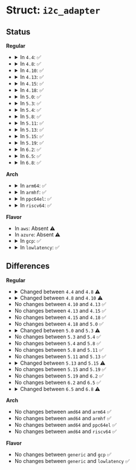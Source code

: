 # Struct: <code>i2c_adapter</code>

## Status
<b>Regular</b>
<ul>
<li>
<details>
<summary>In <code>4.4</code>: ✅</summary>

```c
struct i2c_adapter {
    struct module *owner;
    unsigned int class;
    const struct i2c_algorithm *algo;
    void *algo_data;
    struct rt_mutex bus_lock;
    int timeout;
    int retries;
    struct device dev;
    int nr;
    char name[48];
    struct completion dev_released;
    struct mutex userspace_clients_lock;
    struct list_head userspace_clients;
    struct i2c_bus_recovery_info *bus_recovery_info;
    const struct i2c_adapter_quirks *quirks;
};
```
</details>
</li>
<li>
<details>
<summary>In <code>4.8</code>: ✅</summary>

```c
struct i2c_adapter {
    struct module *owner;
    unsigned int class;
    const struct i2c_algorithm *algo;
    void *algo_data;
    struct rt_mutex bus_lock;
    struct rt_mutex mux_lock;
    int timeout;
    int retries;
    struct device dev;
    int nr;
    char name[48];
    struct completion dev_released;
    struct mutex userspace_clients_lock;
    struct list_head userspace_clients;
    struct i2c_bus_recovery_info *bus_recovery_info;
    const struct i2c_adapter_quirks *quirks;
    void (*lock_bus)(struct i2c_adapter *, unsigned int);
    int (*trylock_bus)(struct i2c_adapter *, unsigned int);
    void (*unlock_bus)(struct i2c_adapter *, unsigned int);
};
```
</details>
</li>
<li>
<details>
<summary>In <code>4.10</code>: ✅</summary>

```c
struct i2c_adapter {
    struct module *owner;
    unsigned int class;
    const struct i2c_algorithm *algo;
    void *algo_data;
    const struct i2c_lock_operations *lock_ops;
    struct rt_mutex bus_lock;
    struct rt_mutex mux_lock;
    int timeout;
    int retries;
    struct device dev;
    int nr;
    char name[48];
    struct completion dev_released;
    struct mutex userspace_clients_lock;
    struct list_head userspace_clients;
    struct i2c_bus_recovery_info *bus_recovery_info;
    const struct i2c_adapter_quirks *quirks;
    struct irq_domain *host_notify_domain;
};
```
</details>
</li>
<li>
<details>
<summary>In <code>4.13</code>: ✅</summary>

```c
struct i2c_adapter {
    struct module *owner;
    unsigned int class;
    const struct i2c_algorithm *algo;
    void *algo_data;
    const struct i2c_lock_operations *lock_ops;
    struct rt_mutex bus_lock;
    struct rt_mutex mux_lock;
    int timeout;
    int retries;
    struct device dev;
    int nr;
    char name[48];
    struct completion dev_released;
    struct mutex userspace_clients_lock;
    struct list_head userspace_clients;
    struct i2c_bus_recovery_info *bus_recovery_info;
    const struct i2c_adapter_quirks *quirks;
    struct irq_domain *host_notify_domain;
};
```
</details>
</li>
<li>
<details>
<summary>In <code>4.15</code>: ✅</summary>

```c
struct i2c_adapter {
    struct module *owner;
    unsigned int class;
    const struct i2c_algorithm *algo;
    void *algo_data;
    const struct i2c_lock_operations *lock_ops;
    struct rt_mutex bus_lock;
    struct rt_mutex mux_lock;
    int timeout;
    int retries;
    struct device dev;
    int nr;
    char name[48];
    struct completion dev_released;
    struct mutex userspace_clients_lock;
    struct list_head userspace_clients;
    struct i2c_bus_recovery_info *bus_recovery_info;
    const struct i2c_adapter_quirks *quirks;
    struct irq_domain *host_notify_domain;
};
```
</details>
</li>
<li>
<details>
<summary>In <code>4.18</code>: ✅</summary>

```c
struct i2c_adapter {
    struct module *owner;
    unsigned int class;
    const struct i2c_algorithm *algo;
    void *algo_data;
    const struct i2c_lock_operations *lock_ops;
    struct rt_mutex bus_lock;
    struct rt_mutex mux_lock;
    int timeout;
    int retries;
    struct device dev;
    int nr;
    char name[48];
    struct completion dev_released;
    struct mutex userspace_clients_lock;
    struct list_head userspace_clients;
    struct i2c_bus_recovery_info *bus_recovery_info;
    const struct i2c_adapter_quirks *quirks;
    struct irq_domain *host_notify_domain;
};
```
</details>
</li>
<li>
<details>
<summary>In <code>5.0</code>: ✅</summary>

```c
struct i2c_adapter {
    struct module *owner;
    unsigned int class;
    const struct i2c_algorithm *algo;
    void *algo_data;
    const struct i2c_lock_operations *lock_ops;
    struct rt_mutex bus_lock;
    struct rt_mutex mux_lock;
    int timeout;
    int retries;
    struct device dev;
    int nr;
    char name[48];
    struct completion dev_released;
    struct mutex userspace_clients_lock;
    struct list_head userspace_clients;
    struct i2c_bus_recovery_info *bus_recovery_info;
    const struct i2c_adapter_quirks *quirks;
    struct irq_domain *host_notify_domain;
};
```
</details>
</li>
<li>
<details>
<summary>In <code>5.3</code>: ✅</summary>

```c
struct i2c_adapter {
    struct module *owner;
    unsigned int class;
    const struct i2c_algorithm *algo;
    void *algo_data;
    const struct i2c_lock_operations *lock_ops;
    struct rt_mutex bus_lock;
    struct rt_mutex mux_lock;
    int timeout;
    int retries;
    struct device dev;
    long unsigned int locked_flags;
    int nr;
    char name[48];
    struct completion dev_released;
    struct mutex userspace_clients_lock;
    struct list_head userspace_clients;
    struct i2c_bus_recovery_info *bus_recovery_info;
    const struct i2c_adapter_quirks *quirks;
    struct irq_domain *host_notify_domain;
};
```
</details>
</li>
<li>
<details>
<summary>In <code>5.4</code>: ✅</summary>

```c
struct i2c_adapter {
    struct module *owner;
    unsigned int class;
    const struct i2c_algorithm *algo;
    void *algo_data;
    const struct i2c_lock_operations *lock_ops;
    struct rt_mutex bus_lock;
    struct rt_mutex mux_lock;
    int timeout;
    int retries;
    struct device dev;
    long unsigned int locked_flags;
    int nr;
    char name[48];
    struct completion dev_released;
    struct mutex userspace_clients_lock;
    struct list_head userspace_clients;
    struct i2c_bus_recovery_info *bus_recovery_info;
    const struct i2c_adapter_quirks *quirks;
    struct irq_domain *host_notify_domain;
};
```
</details>
</li>
<li>
<details>
<summary>In <code>5.8</code>: ✅</summary>

```c
struct i2c_adapter {
    struct module *owner;
    unsigned int class;
    const struct i2c_algorithm *algo;
    void *algo_data;
    const struct i2c_lock_operations *lock_ops;
    struct rt_mutex bus_lock;
    struct rt_mutex mux_lock;
    int timeout;
    int retries;
    struct device dev;
    long unsigned int locked_flags;
    int nr;
    char name[48];
    struct completion dev_released;
    struct mutex userspace_clients_lock;
    struct list_head userspace_clients;
    struct i2c_bus_recovery_info *bus_recovery_info;
    const struct i2c_adapter_quirks *quirks;
    struct irq_domain *host_notify_domain;
};
```
</details>
</li>
<li>
<details>
<summary>In <code>5.11</code>: ✅</summary>

```c
struct i2c_adapter {
    struct module *owner;
    unsigned int class;
    const struct i2c_algorithm *algo;
    void *algo_data;
    const struct i2c_lock_operations *lock_ops;
    struct rt_mutex bus_lock;
    struct rt_mutex mux_lock;
    int timeout;
    int retries;
    struct device dev;
    long unsigned int locked_flags;
    int nr;
    char name[48];
    struct completion dev_released;
    struct mutex userspace_clients_lock;
    struct list_head userspace_clients;
    struct i2c_bus_recovery_info *bus_recovery_info;
    const struct i2c_adapter_quirks *quirks;
    struct irq_domain *host_notify_domain;
};
```
</details>
</li>
<li>
<details>
<summary>In <code>5.13</code>: ✅</summary>

```c
struct i2c_adapter {
    struct module *owner;
    unsigned int class;
    const struct i2c_algorithm *algo;
    void *algo_data;
    const struct i2c_lock_operations *lock_ops;
    struct rt_mutex bus_lock;
    struct rt_mutex mux_lock;
    int timeout;
    int retries;
    struct device dev;
    long unsigned int locked_flags;
    int nr;
    char name[48];
    struct completion dev_released;
    struct mutex userspace_clients_lock;
    struct list_head userspace_clients;
    struct i2c_bus_recovery_info *bus_recovery_info;
    const struct i2c_adapter_quirks *quirks;
    struct irq_domain *host_notify_domain;
};
```
</details>
</li>
<li>
<details>
<summary>In <code>5.15</code>: ✅</summary>

```c
struct i2c_adapter {
    struct module *owner;
    unsigned int class;
    const struct i2c_algorithm *algo;
    void *algo_data;
    const struct i2c_lock_operations *lock_ops;
    struct rt_mutex bus_lock;
    struct rt_mutex mux_lock;
    int timeout;
    int retries;
    struct device dev;
    long unsigned int locked_flags;
    int nr;
    char name[48];
    struct completion dev_released;
    struct mutex userspace_clients_lock;
    struct list_head userspace_clients;
    struct i2c_bus_recovery_info *bus_recovery_info;
    const struct i2c_adapter_quirks *quirks;
    struct irq_domain *host_notify_domain;
    struct regulator *bus_regulator;
};
```
</details>
</li>
<li>
<details>
<summary>In <code>5.19</code>: ✅</summary>

```c
struct i2c_adapter {
    struct module *owner;
    unsigned int class;
    const struct i2c_algorithm *algo;
    void *algo_data;
    const struct i2c_lock_operations *lock_ops;
    struct rt_mutex bus_lock;
    struct rt_mutex mux_lock;
    int timeout;
    int retries;
    struct device dev;
    long unsigned int locked_flags;
    int nr;
    char name[48];
    struct completion dev_released;
    struct mutex userspace_clients_lock;
    struct list_head userspace_clients;
    struct i2c_bus_recovery_info *bus_recovery_info;
    const struct i2c_adapter_quirks *quirks;
    struct irq_domain *host_notify_domain;
    struct regulator *bus_regulator;
};
```
</details>
</li>
<li>
<details>
<summary>In <code>6.2</code>: ✅</summary>

```c
struct i2c_adapter {
    struct module *owner;
    unsigned int class;
    const struct i2c_algorithm *algo;
    void *algo_data;
    const struct i2c_lock_operations *lock_ops;
    struct rt_mutex bus_lock;
    struct rt_mutex mux_lock;
    int timeout;
    int retries;
    struct device dev;
    long unsigned int locked_flags;
    int nr;
    char name[48];
    struct completion dev_released;
    struct mutex userspace_clients_lock;
    struct list_head userspace_clients;
    struct i2c_bus_recovery_info *bus_recovery_info;
    const struct i2c_adapter_quirks *quirks;
    struct irq_domain *host_notify_domain;
    struct regulator *bus_regulator;
};
```
</details>
</li>
<li>
<details>
<summary>In <code>6.5</code>: ✅</summary>

```c
struct i2c_adapter {
    struct module *owner;
    unsigned int class;
    const struct i2c_algorithm *algo;
    void *algo_data;
    const struct i2c_lock_operations *lock_ops;
    struct rt_mutex bus_lock;
    struct rt_mutex mux_lock;
    int timeout;
    int retries;
    struct device dev;
    long unsigned int locked_flags;
    int nr;
    char name[48];
    struct completion dev_released;
    struct mutex userspace_clients_lock;
    struct list_head userspace_clients;
    struct i2c_bus_recovery_info *bus_recovery_info;
    const struct i2c_adapter_quirks *quirks;
    struct irq_domain *host_notify_domain;
    struct regulator *bus_regulator;
};
```
</details>
</li>
<li>
<details>
<summary>In <code>6.8</code>: ✅</summary>

```c
struct i2c_adapter {
    struct module *owner;
    unsigned int class;
    const struct i2c_algorithm *algo;
    void *algo_data;
    const struct i2c_lock_operations *lock_ops;
    struct rt_mutex bus_lock;
    struct rt_mutex mux_lock;
    int timeout;
    int retries;
    struct device dev;
    long unsigned int locked_flags;
    int nr;
    char name[48];
    struct completion dev_released;
    struct mutex userspace_clients_lock;
    struct list_head userspace_clients;
    struct i2c_bus_recovery_info *bus_recovery_info;
    const struct i2c_adapter_quirks *quirks;
    struct irq_domain *host_notify_domain;
    struct regulator *bus_regulator;
    struct dentry *debugfs;
};
```
</details>
</li>
</ul>
<b>Arch</b>
<ul>
<li>
<details>
<summary>In <code>arm64</code>: ✅</summary>

```c
struct i2c_adapter {
    struct module *owner;
    unsigned int class;
    const struct i2c_algorithm *algo;
    void *algo_data;
    const struct i2c_lock_operations *lock_ops;
    struct rt_mutex bus_lock;
    struct rt_mutex mux_lock;
    int timeout;
    int retries;
    struct device dev;
    long unsigned int locked_flags;
    int nr;
    char name[48];
    struct completion dev_released;
    struct mutex userspace_clients_lock;
    struct list_head userspace_clients;
    struct i2c_bus_recovery_info *bus_recovery_info;
    const struct i2c_adapter_quirks *quirks;
    struct irq_domain *host_notify_domain;
};
```
</details>
</li>
<li>
<details>
<summary>In <code>armhf</code>: ✅</summary>

```c
struct i2c_adapter {
    struct module *owner;
    unsigned int class;
    const struct i2c_algorithm *algo;
    void *algo_data;
    const struct i2c_lock_operations *lock_ops;
    struct rt_mutex bus_lock;
    struct rt_mutex mux_lock;
    int timeout;
    int retries;
    struct device dev;
    long unsigned int locked_flags;
    int nr;
    char name[48];
    struct completion dev_released;
    struct mutex userspace_clients_lock;
    struct list_head userspace_clients;
    struct i2c_bus_recovery_info *bus_recovery_info;
    const struct i2c_adapter_quirks *quirks;
    struct irq_domain *host_notify_domain;
};
```
</details>
</li>
<li>
<details>
<summary>In <code>ppc64el</code>: ✅</summary>

```c
struct i2c_adapter {
    struct module *owner;
    unsigned int class;
    const struct i2c_algorithm *algo;
    void *algo_data;
    const struct i2c_lock_operations *lock_ops;
    struct rt_mutex bus_lock;
    struct rt_mutex mux_lock;
    int timeout;
    int retries;
    struct device dev;
    long unsigned int locked_flags;
    int nr;
    char name[48];
    struct completion dev_released;
    struct mutex userspace_clients_lock;
    struct list_head userspace_clients;
    struct i2c_bus_recovery_info *bus_recovery_info;
    const struct i2c_adapter_quirks *quirks;
    struct irq_domain *host_notify_domain;
};
```
</details>
</li>
<li>
<details>
<summary>In <code>riscv64</code>: ✅</summary>

```c
struct i2c_adapter {
    struct module *owner;
    unsigned int class;
    const struct i2c_algorithm *algo;
    void *algo_data;
    const struct i2c_lock_operations *lock_ops;
    struct rt_mutex bus_lock;
    struct rt_mutex mux_lock;
    int timeout;
    int retries;
    struct device dev;
    long unsigned int locked_flags;
    int nr;
    char name[48];
    struct completion dev_released;
    struct mutex userspace_clients_lock;
    struct list_head userspace_clients;
    struct i2c_bus_recovery_info *bus_recovery_info;
    const struct i2c_adapter_quirks *quirks;
    struct irq_domain *host_notify_domain;
};
```
</details>
</li>
</ul>
<b>Flavor</b>
<ul>
<li>
In <code>aws</code>: Absent ⚠️
</li>
<li>
In <code>azure</code>: Absent ⚠️
</li>
<li>
<details>
<summary>In <code>gcp</code>: ✅</summary>

```c
struct i2c_adapter {
    struct module *owner;
    unsigned int class;
    const struct i2c_algorithm *algo;
    void *algo_data;
    const struct i2c_lock_operations *lock_ops;
    struct rt_mutex bus_lock;
    struct rt_mutex mux_lock;
    int timeout;
    int retries;
    struct device dev;
    long unsigned int locked_flags;
    int nr;
    char name[48];
    struct completion dev_released;
    struct mutex userspace_clients_lock;
    struct list_head userspace_clients;
    struct i2c_bus_recovery_info *bus_recovery_info;
    const struct i2c_adapter_quirks *quirks;
    struct irq_domain *host_notify_domain;
};
```
</details>
</li>
<li>
<details>
<summary>In <code>lowlatency</code>: ✅</summary>

```c
struct i2c_adapter {
    struct module *owner;
    unsigned int class;
    const struct i2c_algorithm *algo;
    void *algo_data;
    const struct i2c_lock_operations *lock_ops;
    struct rt_mutex bus_lock;
    struct rt_mutex mux_lock;
    int timeout;
    int retries;
    struct device dev;
    long unsigned int locked_flags;
    int nr;
    char name[48];
    struct completion dev_released;
    struct mutex userspace_clients_lock;
    struct list_head userspace_clients;
    struct i2c_bus_recovery_info *bus_recovery_info;
    const struct i2c_adapter_quirks *quirks;
    struct irq_domain *host_notify_domain;
};
```
</details>
</li>
</ul>

## Differences
<b>Regular</b>
<ul>
<li>
<details>
<summary>Changed between <code>4.4</code> and <code>4.8</code> ⚠️</summary>
<ul>
<li>
<b>Field added. </b>
<code>struct rt_mutex mux_lock</code>
</li>
<li>
<b>Field added. </b>
<code>void (*lock_bus)(struct i2c_adapter *, unsigned int)</code>
</li>
<li>
<b>Field added. </b>
<code>int (*trylock_bus)(struct i2c_adapter *, unsigned int)</code>
</li>
<li>
<b>Field added. </b>
<code>void (*unlock_bus)(struct i2c_adapter *, unsigned int)</code>
</li>
</ul>
</details>
</li>
<li>
<details>
<summary>Changed between <code>4.8</code> and <code>4.10</code> ⚠️</summary>
<ul>
<li>
<b>Field added. </b>
<code>const struct i2c_lock_operations *lock_ops</code>
</li>
<li>
<b>Field added. </b>
<code>struct irq_domain *host_notify_domain</code>
</li>
<li>
<b>Field removed. </b>
<code>void (*lock_bus)(struct i2c_adapter *, unsigned int)</code>
</li>
<li>
<b>Field removed. </b>
<code>int (*trylock_bus)(struct i2c_adapter *, unsigned int)</code>
</li>
<li>
<b>Field removed. </b>
<code>void (*unlock_bus)(struct i2c_adapter *, unsigned int)</code>
</li>
</ul>
</details>
</li>
<li>
No changes between <code>4.10</code> and <code>4.13</code> ✅
</li>
<li>
No changes between <code>4.13</code> and <code>4.15</code> ✅
</li>
<li>
No changes between <code>4.15</code> and <code>4.18</code> ✅
</li>
<li>
No changes between <code>4.18</code> and <code>5.0</code> ✅
</li>
<li>
<details>
<summary>Changed between <code>5.0</code> and <code>5.3</code> ⚠️</summary>
<ul>
<li>
<b>Field added. </b>
<code>long unsigned int locked_flags</code>
</li>
</ul>
</details>
</li>
<li>
No changes between <code>5.3</code> and <code>5.4</code> ✅
</li>
<li>
No changes between <code>5.4</code> and <code>5.8</code> ✅
</li>
<li>
No changes between <code>5.8</code> and <code>5.11</code> ✅
</li>
<li>
No changes between <code>5.11</code> and <code>5.13</code> ✅
</li>
<li>
<details>
<summary>Changed between <code>5.13</code> and <code>5.15</code> ⚠️</summary>
<ul>
<li>
<b>Field added. </b>
<code>struct regulator *bus_regulator</code>
</li>
</ul>
</details>
</li>
<li>
No changes between <code>5.15</code> and <code>5.19</code> ✅
</li>
<li>
No changes between <code>5.19</code> and <code>6.2</code> ✅
</li>
<li>
No changes between <code>6.2</code> and <code>6.5</code> ✅
</li>
<li>
<details>
<summary>Changed between <code>6.5</code> and <code>6.8</code> ⚠️</summary>
<ul>
<li>
<b>Field added. </b>
<code>struct dentry *debugfs</code>
</li>
</ul>
</details>
</li>
</ul>
<b>Arch</b>
<ul>
<li>
No changes between <code>amd64</code> and <code>arm64</code> ✅
</li>
<li>
No changes between <code>amd64</code> and <code>armhf</code> ✅
</li>
<li>
No changes between <code>amd64</code> and <code>ppc64el</code> ✅
</li>
<li>
No changes between <code>amd64</code> and <code>riscv64</code> ✅
</li>
</ul>
<b>Flavor</b>
<ul>
<li>
No changes between <code>generic</code> and <code>gcp</code> ✅
</li>
<li>
No changes between <code>generic</code> and <code>lowlatency</code> ✅
</li>
</ul>
